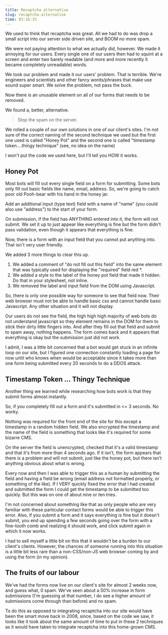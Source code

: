```yaml
---
title: Recaptcha alternative
slug: recaptcha-alternative
time: 03:16:33
---
```

We used to think that recaptcha was great. All we had to do was drop a small script into our server side driven site, and BOOM no more spam.

We were not paying attention to what we actually did, however. We made it annoying for our users. Every single one of our users then had to squint at a screen and enter two barely readable (and more and more recently it became completely unreadable) words.

We took our problem and made it our users' problem. That is terrible. We're engineers and scientists and other fancy words/phrases that make use sound super smart. We solve the problem, not pass the buck.

Now there is an unusable element on all of our forms that needs to be removed.

We found a, better, alternative.
<blockquote>Stop the spam on the server.</blockquote>
We rolled a couple of our own solutions in one of our client's sites. I'm not sure of the correct naming of the second technique we used but the first one used is called "Honey Pot" and the second one is called "timestamp token....thingy technique" (see, no idea on the name)

I won't put the code we used here, but I'll tell you HOW it works.

## Honey Pot
Most bots will fill out every single field on a form for submitting. Some bots only fill out basic fields like name, email, address. So, we're going to catch poor old Pooh-bear with his hand in the honey jar.

Add an additional input (type text) field with a name of "name" (you could also use "address") to the start of your form.

On submission, if the field has ANYTHING entered into it, the form will not submit. We set it up to just appear like everything is fine but the form didn't pass validation, even though it appears that everything is fine.

Now, there is a form with an input field that you cannot put anything into. That isn't very user friendly.

We added 3 more things to clear this up.

1. We added a comment of "do not fill out this field" into the same element that was typically used for displaying the "required" field red *.
2. We added a style to the label of the honey pot field that made it hidden. Do that in your stylesheet, not inline.
3. We removed the label and input field from the DOM using Javascript.

So, there is only one possible way for someone to see that field now. Their web browser must not be able to handle basic css and cannot handle basic Javascript. Any other situation and it will not display.

Our users do not see the field, the high high high majority of web bots do not understand javascript so they element remains in the DOM for them to stick their dirty little fingers into. And after they fill out that field and submit to spam away, nothing happens. The form comes back and it appears that everything is okay but the submission just did not work.

I admit, I was a little bit concerned that a bot would get stuck in an infinite loop on our site, but I figured one connection constantly loading a page for now until who knows when would be acceptable since it takes more than one form being submitted every 20 seconds to do a DDOS attack.

## Timestamp Token ... Thingy Technique
Another thing we learned while researching how bots work is that they submit forms almost instantly.

So, if you completely fill out a form and it's submitted in &lt;= 3 seconds. No worky.

Nothing was required for the front end of the site for this except a timestamp in a random hidden field. We also encrypted the timestamp and the name of the field is something that looks like it's required for some bizarre CMS.

On the server the field is unencrypted, checked that it's a valid timestamp and that it's from more than 4 seconds ago. If it isn't, the form appears that there is a problem and will not submit, just like the honey pot, but there isn't anything obvious about what is wrong.

Every now and then I was able to trigger this as a human by submitting the field and having a field be wrong (email address not formatted properly, or something of the like). If I VERY quickly fixed the error that I had created and submitted the form I could get the timestamp to be submitted too quickly. But this was on one of about nine or ten tries.

I'm not concerned about something like that as only people who are very familiar with these particular contact forms would be able to trigger this error. Also, if you submit a form and it says everything is fine but it doesn't submit, you end up spending a few seconds going over the form with a fine-tooth comb and realizing it should work, and click submit again in which it now works.

I had to sell myself a little bit on this that it wouldn't be a burden to our client's clients. However, the chances of someone running into this situation is a little bit less rare than a non-CSS/non-JS web browser coming by and using the form (in my opinion).

## The fruits of our labour
We've had the forms now live on our client's site for almost 2 weeks now, and guess what, 0 spam. We've seen about a 50% increase in form submissions (I'm guessing at that number, I do see a higher amount of submissions come through than before) and no spam.

To do this as opposed to integrating recaptcha into our site would have been the smart move back in 2008, since, based on the code we saw, it looks like it took about the same amount of time to put in these 2 techniques as it would have taken to integrate recaptcha into this home-grown CMS.

